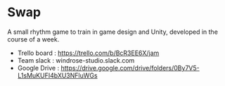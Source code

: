 # Swap

A small rhythm game to train in game design and Unity, developed in the course of a week.

- Trello board : https://trello.com/b/BcR3EE6X/jam
- Team slack : windrose-studio.slack.com
- Google Drive : https://drive.google.com/drive/folders/0By7V5-L1sMuKUFI4bXU3NFluWGs
